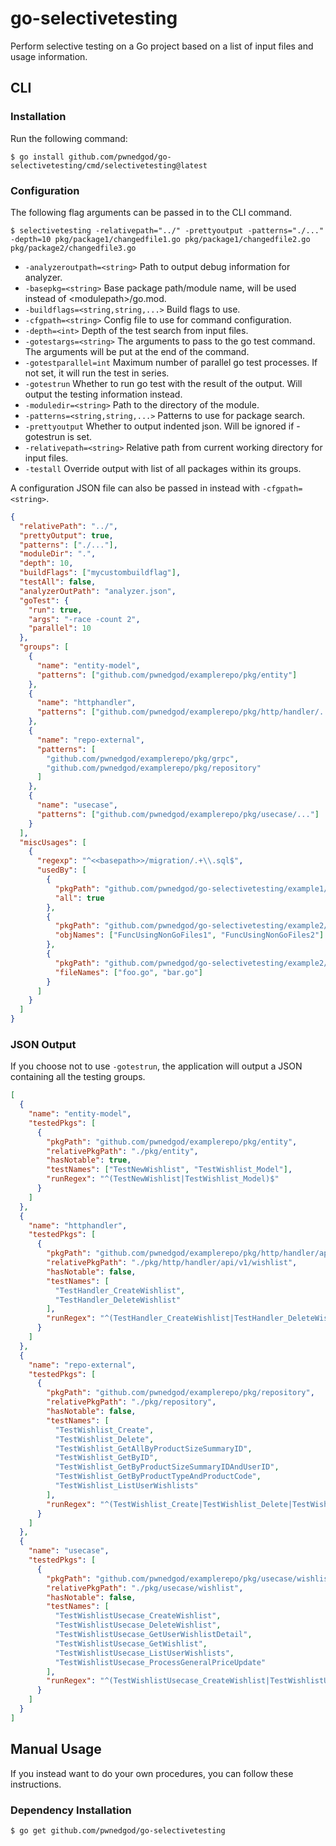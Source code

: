# go-selectivetesting

Perform selective testing on a Go project based on a list of input files and usage information.

## CLI

### Installation

Run the following command:

```
$ go install github.com/pwnedgod/go-selectivetesting/cmd/selectivetesting@latest
```

### Configuration

The following flag arguments can be passed in to the CLI command.

```
$ selectivetesting -relativepath="../" -prettyoutput -patterns="./..." -depth=10 pkg/package1/changedfile1.go pkg/package1/changedfile2.go pkg/package2/changedfile3.go
```

- `-analyzeroutpath=<string>`
  Path to output debug information for analyzer.
- `-basepkg=<string>`
  Base package path/module name, will be used instead of &lt;modulepath&gt;/go.mod.
- `-buildflags=<string,string,...>`
  Build flags to use.
- `-cfgpath=<string>`
  Config file to use for command configuration.
- `-depth=<int>`
  Depth of the test search from input files.
- `-gotestargs=<string>`
  The arguments to pass to the go test command. The arguments will be put at the end of the command.
- `-gotestparallel=int`
  Maximum number of parallel go test processes. If not set, it will run the test in series.
- `-gotestrun`
  Whether to run go test with the result of the output. Will output the testing information instead.
- `-moduledir=<string>`
  Path to the directory of the module.
- `-patterns=<string,string,...>`
  Patterns to use for package search.
- `-prettyoutput`
  Whether to output indented json. Will be ignored if -gotestrun is set.
- `-relativepath=<string>`
  Relative path from current working directory for input files.
- `-testall`
  Override output with list of all packages within its groups.

A configuration JSON file can also be passed in instead with `-cfgpath=<string>`.

```json
{
  "relativePath": "../",
  "prettyOutput": true,
  "patterns": ["./..."],
  "moduleDir": ".",
  "depth": 10,
  "buildFlags": ["mycustombuildflag"],
  "testAll": false,
  "analyzerOutPath": "analyzer.json",
  "goTest": {
    "run": true,
    "args": "-race -count 2",
    "parallel": 10
  },
  "groups": [
    {
      "name": "entity-model",
      "patterns": ["github.com/pwnedgod/examplerepo/pkg/entity"]
    },
    {
      "name": "httphandler",
      "patterns": ["github.com/pwnedgod/examplerepo/pkg/http/handler/..."]
    },
    {
      "name": "repo-external",
      "patterns": [
        "github.com/pwnedgod/examplerepo/pkg/grpc",
        "github.com/pwnedgod/examplerepo/pkg/repository"
      ]
    },
    {
      "name": "usecase",
      "patterns": ["github.com/pwnedgod/examplerepo/pkg/usecase/..."]
    }
  ],
  "miscUsages": [
    {
      "regexp": "^<<basepath>>/migration/.+\\.sql$",
      "usedBy": [
        {
          "pkgPath": "github.com/pwnedgod/go-selectivetesting/example1/...",
          "all": true
        },
        {
          "pkgPath": "github.com/pwnedgod/go-selectivetesting/example2/sub",
          "objNames": ["FuncUsingNonGoFiles1", "FuncUsingNonGoFiles2"]
        },
        {
          "pkgPath": "github.com/pwnedgod/go-selectivetesting/example2/sub",
          "fileNames": ["foo.go", "bar.go"]
        }
      ]
    }
  ]
}
```

### JSON Output

If you choose not to use `-gotestrun`, the application will output a JSON containing all the testing groups.

```json
[
  {
    "name": "entity-model",
    "testedPkgs": [
      {
        "pkgPath": "github.com/pwnedgod/examplerepo/pkg/entity",
        "relativePkgPath": "./pkg/entity",
        "hasNotable": true,
        "testNames": ["TestNewWishlist", "TestWishlist_Model"],
        "runRegex": "^(TestNewWishlist|TestWishlist_Model)$"
      }
    ]
  },
  {
    "name": "httphandler",
    "testedPkgs": [
      {
        "pkgPath": "github.com/pwnedgod/examplerepo/pkg/http/handler/api/v1/wishlist",
        "relativePkgPath": "./pkg/http/handler/api/v1/wishlist",
        "hasNotable": false,
        "testNames": [
          "TestHandler_CreateWishlist",
          "TestHandler_DeleteWishlist"
        ],
        "runRegex": "^(TestHandler_CreateWishlist|TestHandler_DeleteWishlist)$"
      }
    ]
  },
  {
    "name": "repo-external",
    "testedPkgs": [
      {
        "pkgPath": "github.com/pwnedgod/examplerepo/pkg/repository",
        "relativePkgPath": "./pkg/repository",
        "hasNotable": false,
        "testNames": [
          "TestWishlist_Create",
          "TestWishlist_Delete",
          "TestWishlist_GetAllByProductSizeSummaryID",
          "TestWishlist_GetByID",
          "TestWishlist_GetByProductSizeSummaryIDAndUserID",
          "TestWishlist_GetByProductTypeAndProductCode",
          "TestWishlist_ListUserWishlists"
        ],
        "runRegex": "^(TestWishlist_Create|TestWishlist_Delete|TestWishlist_GetAllByProductSizeSummaryID|TestWishlist_GetByID|TestWishlist_GetByProductSizeSummaryIDAndUserID|TestWishlist_GetByProductTypeAndProductCode|TestWishlist_ListUserWishlists)$"
      }
    ]
  },
  {
    "name": "usecase",
    "testedPkgs": [
      {
        "pkgPath": "github.com/pwnedgod/examplerepo/pkg/usecase/wishlist",
        "relativePkgPath": "./pkg/usecase/wishlist",
        "hasNotable": false,
        "testNames": [
          "TestWishlistUsecase_CreateWishlist",
          "TestWishlistUsecase_DeleteWishlist",
          "TestWishlistUsecase_GetUserWishlistDetail",
          "TestWishlistUsecase_GetWishlist",
          "TestWishlistUsecase_ListUserWishlists",
          "TestWishlistUsecase_ProcessGeneralPriceUpdate"
        ],
        "runRegex": "^(TestWishlistUsecase_CreateWishlist|TestWishlistUsecase_DeleteWishlist|TestWishlistUsecase_GetUserWishlistDetail|TestWishlistUsecase_GetWishlist|TestWishlistUsecase_ListUserWishlists|TestWishlistUsecase_ProcessGeneralPriceUpdate)$"
      }
    ]
  }
]
```

## Manual Usage

If you instead want to do your own procedures, you can follow these instructions.

### Dependency Installation

```
$ go get github.com/pwnedgod/go-selectivetesting
```

